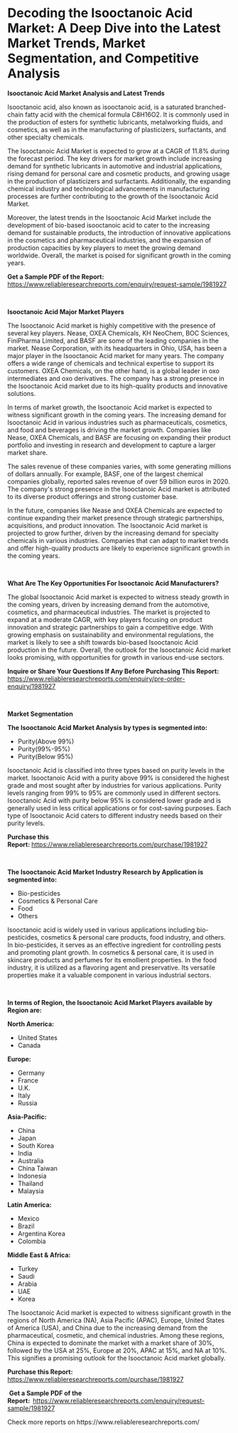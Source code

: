 <p><h1>Decoding the Isooctanoic Acid Market: A Deep Dive into the Latest Market Trends, Market Segmentation, and Competitive Analysis</h1></p><p><strong>Isooctanoic Acid Market Analysis and Latest Trends</strong></p>
<p><p>Isooctanoic acid, also known as isooctanoic acid, is a saturated branched-chain fatty acid with the chemical formula C8H16O2. It is commonly used in the production of esters for synthetic lubricants, metalworking fluids, and cosmetics, as well as in the manufacturing of plasticizers, surfactants, and other specialty chemicals.</p><p>The Isooctanoic Acid Market is expected to grow at a CAGR of 11.8% during the forecast period. The key drivers for market growth include increasing demand for synthetic lubricants in automotive and industrial applications, rising demand for personal care and cosmetic products, and growing usage in the production of plasticizers and surfactants. Additionally, the expanding chemical industry and technological advancements in manufacturing processes are further contributing to the growth of the Isooctanoic Acid Market.</p><p>Moreover, the latest trends in the Isooctanoic Acid Market include the development of bio-based isooctanoic acid to cater to the increasing demand for sustainable products, the introduction of innovative applications in the cosmetics and pharmaceutical industries, and the expansion of production capacities by key players to meet the growing demand worldwide. Overall, the market is poised for significant growth in the coming years.</p></p>
<p><strong>Get a Sample PDF of the Report:&nbsp;</strong> <a href="https://www.reliableresearchreports.com/enquiry/request-sample/1981927">https://www.reliableresearchreports.com/enquiry/request-sample/1981927</a></p>
<p>&nbsp;</p>
<p><strong>Isooctanoic Acid Major Market Players</strong></p>
<p><p>The Isooctanoic Acid market is highly competitive with the presence of several key players. Nease, OXEA Chemicals, KH NeoChem, BOC Sciences, FiniPharma Limited, and BASF are some of the leading companies in the market. Nease Corporation, with its headquarters in Ohio, USA, has been a major player in the Isooctanoic Acid market for many years. The company offers a wide range of chemicals and technical expertise to support its customers. OXEA Chemicals, on the other hand, is a global leader in oxo intermediates and oxo derivatives. The company has a strong presence in the Isooctanoic Acid market due to its high-quality products and innovative solutions.</p><p>In terms of market growth, the Isooctanoic Acid market is expected to witness significant growth in the coming years. The increasing demand for Isooctanoic Acid in various industries such as pharmaceuticals, cosmetics, and food and beverages is driving the market growth. Companies like Nease, OXEA Chemicals, and BASF are focusing on expanding their product portfolio and investing in research and development to capture a larger market share.</p><p>The sales revenue of these companies varies, with some generating millions of dollars annually. For example, BASF, one of the largest chemical companies globally, reported sales revenue of over 59 billion euros in 2020. The company's strong presence in the Isooctanoic Acid market is attributed to its diverse product offerings and strong customer base.</p><p>In the future, companies like Nease and OXEA Chemicals are expected to continue expanding their market presence through strategic partnerships, acquisitions, and product innovation. The Isooctanoic Acid market is projected to grow further, driven by the increasing demand for specialty chemicals in various industries. Companies that can adapt to market trends and offer high-quality products are likely to experience significant growth in the coming years.</p></p>
<p>&nbsp;</p>
<p><strong>What Are The Key Opportunities For Isooctanoic Acid Manufacturers?</strong></p>
<p><p>The global Isooctanoic Acid market is expected to witness steady growth in the coming years, driven by increasing demand from the automotive, cosmetics, and pharmaceutical industries. The market is projected to expand at a moderate CAGR, with key players focusing on product innovation and strategic partnerships to gain a competitive edge. With growing emphasis on sustainability and environmental regulations, the market is likely to see a shift towards bio-based Isooctanoic Acid production in the future. Overall, the outlook for the Isooctanoic Acid market looks promising, with opportunities for growth in various end-use sectors.</p></p>
<p><strong>Inquire or Share Your Questions If Any Before Purchasing This Report:</strong> <a href="https://www.reliableresearchreports.com/enquiry/pre-order-enquiry/1981927">https://www.reliableresearchreports.com/enquiry/pre-order-enquiry/1981927</a></p>
<p>&nbsp;</p>
<p><strong>Market Segmentation</strong></p>
<p><strong>The Isooctanoic Acid Market Analysis by types is segmented into:</strong></p>
<p><ul><li>Purity(Above 99%)</li><li>Purity(99%-95%)</li><li>Purity(Below 95%)</li></ul></p>
<p><p>Isooctanoic Acid is classified into three types based on purity levels in the market. Isooctanoic Acid with a purity above 99% is considered the highest grade and most sought after by industries for various applications. Purity levels ranging from 99% to 95% are commonly used in different sectors. Isooctanoic Acid with purity below 95% is considered lower grade and is generally used in less critical applications or for cost-saving purposes. Each type of Isooctanoic Acid caters to different industry needs based on their purity levels.</p></p>
<p><strong>Purchase this Report:&nbsp;</strong><a href="https://www.reliableresearchreports.com/purchase/1981927">https://www.reliableresearchreports.com/purchase/1981927</a></p>
<p>&nbsp;</p>
<p><strong>The Isooctanoic Acid Market Industry Research by Application is segmented into:</strong></p>
<p><ul><li>Bio-pesticides</li><li>Cosmetics & Personal Care</li><li>Food</li><li>Others</li></ul></p>
<p><p>Isooctanoic acid is widely used in various applications including bio-pesticides, cosmetics & personal care products, food industry, and others. In bio-pesticides, it serves as an effective ingredient for controlling pests and promoting plant growth. In cosmetics & personal care, it is used in skincare products and perfumes for its emollient properties. In the food industry, it is utilized as a flavoring agent and preservative. Its versatile properties make it a valuable component in various industrial sectors.</p></p>
<p>&nbsp;</p>
<p><strong>In terms of Region, the Isooctanoic Acid Market Players available by Region are:</strong></p>
<p>
    <p> <strong> North America: </strong>
        <ul>
            <li>United States</li>
            <li>Canada</li>
        </ul>
        </p> 
    <p> <strong> Europe: </strong>
        <ul>
            <li>Germany</li>
            <li>France</li>
            <li>U.K.</li>
            <li>Italy</li>
            <li>Russia</li>
        </ul>
        </p> 
    <p> <strong> Asia-Pacific: </strong>
        <ul>
            <li>China</li>
            <li>Japan</li>
            <li>South Korea</li>
            <li>India</li>
            <li>Australia</li>
            <li>China Taiwan</li>
            <li>Indonesia</li>
            <li>Thailand</li>
            <li>Malaysia</li>
        </ul>
        </p> 
    <p> <strong> Latin America: </strong>
        <ul>
            <li>Mexico</li>
            <li>Brazil</li>
            <li>Argentina Korea</li>
            <li>Colombia</li>
        </ul>
        </p> 
    <p> <strong> Middle East & Africa: </strong>
        <ul>
            <li>Turkey</li>
            <li>Saudi</li>
            <li>Arabia</li>
            <li>UAE</li>
            <li>Korea</li>
        </ul>
    </p>
    </p>
<p><p>The Isooctanoic Acid market is expected to witness significant growth in the regions of North America (NA), Asia Pacific (APAC), Europe, United States of America (USA), and China due to the increasing demand from the pharmaceutical, cosmetic, and chemical industries. Among these regions, China is expected to dominate the market with a market share of 30%, followed by the USA at 25%, Europe at 20%, APAC at 15%, and NA at 10%. This signifies a promising outlook for the Isooctanoic Acid market globally.</p></p>
<p><strong>Purchase this Report: </strong><a href="https://www.reliableresearchreports.com/purchase/1981927">https://www.reliableresearchreports.com/purchase/1981927</a></p>
<p>&nbsp;<strong>Get a Sample PDF of the Report:&nbsp;&nbsp;</strong><a href="https://www.reliableresearchreports.com/enquiry/request-sample/1981927">https://www.reliableresearchreports.com/enquiry/request-sample/1981927</a></p>
<p><strong></strong></p>
<p>Check more reports on https://www.reliableresearchreports.com/</p>
